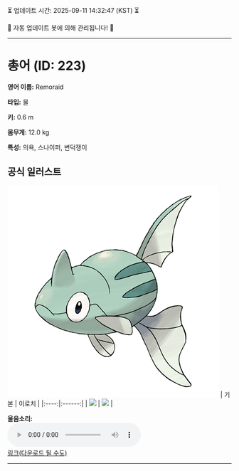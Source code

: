 
⏳ 업데이트 시간: 2025-09-11 14:32:47 (KST) ⏳

🤖 자동 업데이트 봇에 의해 관리됩니다! 🤖

---

# 총어 (ID: 223)
**영어 이름:** Remoraid

**타입:** 물

**키:** 0.6 m

**몸무게:** 12.0 kg

**특성:** 의욕, 스나이퍼, 변덕쟁이

## 공식 일러스트
![](https://raw.githubusercontent.com/PokeAPI/sprites/master/sprites/pokemon/other/official-artwork/223.png)
| 기본 | 이로치 |
|:----:|:------:|
| <img src="http://play.pokemonshowdown.com/sprites/ani/remoraid.gif" width="200"> | <img src="http://play.pokemonshowdown.com/sprites/ani-shiny/remoraid.gif" width="200"> |

**울음소리:**<br><audio controls src="https://raw.githubusercontent.com/PokeAPI/cries/main/cries/pokemon/latest/223.ogg"></audio><br> [링크(다운로드 될 수도)](https://raw.githubusercontent.com/PokeAPI/cries/main/cries/pokemon/latest/223.ogg)


---
